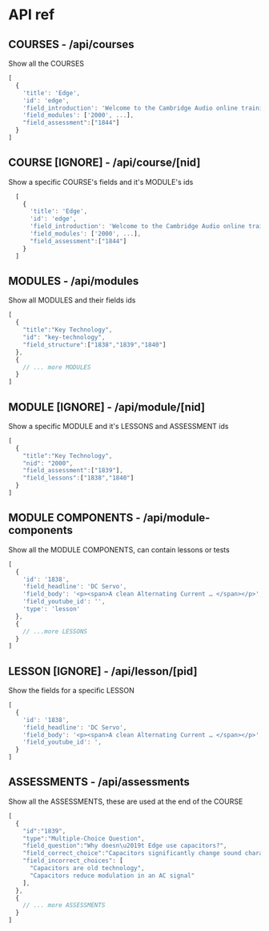 API ref
=====

COURSES - /api/courses
-----
Show all the COURSES

```javascript
[
  {
    'title': 'Edge',
    'id': 'edge',
    'field_introduction': 'Welcome to the Cambridge Audio online training course for Edge.',
    'field_modules': ['2000', ...],
    "field_assessment":["1844"]
  }
]
```

COURSE [IGNORE] - /api/course/[nid]
-----
Show a specific COURSE's fields and it's MODULE's ids

```javascript
  [
    {
      'title': 'Edge',
      'id': 'edge',
      'field_introduction': 'Welcome to the Cambridge Audio online training course for Edge.',
      'field_modules': ['2000', ...],
      "field_assessment":["1844"]
    }
  ]
```

MODULES - /api/modules
-----
Show all MODULES and their fields ids

```javascript
[
  {
    "title":"Key Technology",
    "id": "key-technology",
    "field_structure":["1838","1839","1840"]
  },
  {
    // ... more MODULES 
  }
]
```

MODULE [IGNORE] - /api/module/[nid]
-----
Show a specific MODULE and it's LESSONS and ASSESSMENT ids

```javascript
[
  {
    "title":"Key Technology",
    "nid": "2000",
    "field_assessment":["1839"],
    "field_lessons":["1838","1840"]
  }
]
```

MODULE COMPONENTS - /api/module-components
-----
Show all the MODULE COMPONENTS, can contain lessons or tests

```javascript
[
  {
    'id': '1838',
    'field_headline': 'DC Servo',
    'field_body': '<p><span>A clean Alternating Current … </span></p>',
    'field_youtube_id': '',
    'type': 'lesson'
  },
  {
    // ...more LESSONS
  }
]
```

LESSON [IGNORE] - /api/lesson/[pid]
-----
Show the fields for a specific LESSON

```javascript
[
  {
    'id': '1838',
    'field_headline': 'DC Servo',
    'field_body': '<p><span>A clean Alternating Current … </span></p>',
    'field_youtube_id': ',
  }
]
```

ASSESSMENTS - /api/assessments
-----
Show all the ASSESSMENTS, these are used at the end of the COURSE

```javascript
[
  {
    "id":"1839",
    "type":"Multiple-Choice Question",
    "field_question":"Why doesn\u2019t Edge use capacitors?",
    "field_correct_choice":"Capacitors significantly change sound characteristics",
    "field_incorrect_choices": [
      "Capacitors are old technology", 
      "Capacitors reduce modulation in an AC signal"
    ],
  },
  {
    // ... more ASSESSMENTS
  }
]
```
  